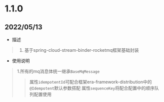 # 1.1.0
## 2022/05/13
* 描述
> 1. 基于spring-cloud-stream-binder-rocketmq框架基础封装

* 使用说明
> 1.所有的mq消息体统一继承`BaseMqMessage`
>> 属性`idempotentId`可配合框架era-framework-distribution中的`@Idempotent`默认参数搭配
>> 属性`sequenceKey`将配合配置中的顺序队列配置使用

